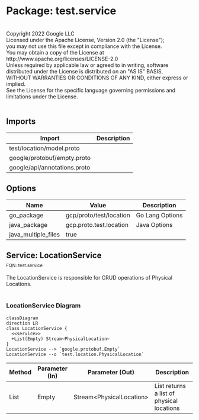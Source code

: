 # Package: test.service

<div class="comment"><span></span><br/><span>Copyright 2022 Google LLC</span><br/><span>Licensed under the Apache License, Version 2.0 (the "License");</span><br/><span>you may not use this file except in compliance with the License.</span><br/><span>You may obtain a copy of the License at</span><br/><span> http://www.apache.org/licenses/LICENSE-2.0</span><br/><span>Unless required by applicable law or agreed to in writing, software</span><br/><span>distributed under the License is distributed on an "AS IS" BASIS,</span><br/><span>WITHOUT WARRANTIES OR CONDITIONS OF ANY KIND, either express or implied.</span><br/><span>See the License for the specific language governing permissions and</span><br/><span>limitations under the License.</span><br/><span></span><br/></div>

## Imports

| Import                       | Description |
|------------------------------|-------------|
| test/location/model.proto    |             |
| google/protobuf/empty.proto  |             |
| google/api/annotations.proto |             |



## Options

| Name                | Value                   | Description      |
|---------------------|-------------------------|------------------|
| go_package          | gcp/proto/test/location | Go Lang Options  |
| java_package        | gcp.proto.test.location | Java Options     |
| java_multiple_files | true                    |                  |



## Service: LocationService
<div style="font-size: 12px; margin-top: -10px;" class="fqn">FQN: test.service</div>

<div class="comment"><span></span><br/><span>The LocationService is responsible for CRUD operations of Physical Locations.</span><br/><span></span><br/></div>

### LocationService Diagram

```mermaid
classDiagram
direction LR
class LocationService {
  <<service>>
  +List(Empty) Stream~PhysicalLocation~
}
LocationService --> `google.protobuf.Empty`
LocationService --o `test.location.PhysicalLocation`

```

| Method | Parameter (In) | Parameter (Out)            | Description                                |
|--------|----------------|----------------------------|--------------------------------------------|
| List   | Empty          | Stream\<PhysicalLocation\> | List returns a list of physical locations  |







<!-- Created by: Proto Diagram Tool -->
<!-- https://github.com/GoogleCloudPlatform/proto-gen-md-diagrams -->

